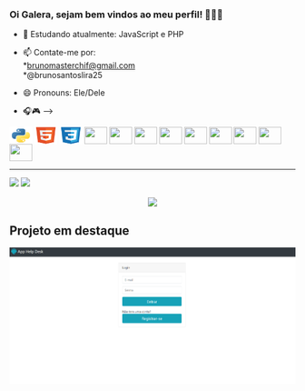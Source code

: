 ### Oi Galera, sejam bem vindos ao meu perfil! 👋👋👋

<!--
**BrunoSantosLira/BrunoSantosLira** is a ✨ _special_ ✨ repository because its `README.md` (this file) appears on your GitHub profile.

Here are some ideas to get you started-->

- 🌱  Estudando atualmente: JavaScript e PHP
- 📫 Contate-me por:<br>
     *brunomasterchif@gmail.com<br>
     *@brunosantoslira25
     
- 😄 Pronouns: Ele/Dele
- 🎧🎮
--><br>



<div>
<img align="center" alt="Rafa-Python" height="30" width="40" src="https://raw.githubusercontent.com/devicons/devicon/master/icons/python/python-original.svg">
<img align="center" alt="Rafa-HTML" height="30" width="40" src="https://raw.githubusercontent.com/devicons/devicon/master/icons/html5/html5-original.svg">
<img align="center" alt="Rafa-CSS" height="30" width="40" src="https://raw.githubusercontent.com/devicons/devicon/master/icons/css3/css3-original.svg">
<img align="center" height="30" width="40" src="https://cdn.jsdelivr.net/gh/devicons/devicon/icons/visualstudio/visualstudio-plain.svg" />
<img align="center" height="30" width="40" src="https://cdn.jsdelivr.net/gh/devicons/devicon/icons/illustrator/illustrator-line.svg" />      
<img align="center" height="30" width="40"   src="https://cdn.jsdelivr.net/gh/devicons/devicon/icons/javascript/javascript-original.svg" />
<img align="center" height="30" width="40" src="https://cdn.jsdelivr.net/gh/devicons/devicon/icons/php/php-original.svg" />
<img align="center" height="30" width="40" src="https://cdn.jsdelivr.net/gh/devicons/devicon/icons/mysql/mysql-original-wordmark.svg" />
<img align="center" height="30" width="40"  src="https://cdn.jsdelivr.net/gh/devicons/devicon/icons/sass/sass-original.svg" />       
<img align="center" height="30" width="40" src="https://cdn.jsdelivr.net/gh/devicons/devicon/icons/ionic/ionic-original.svg" />
<img align="center" height="30" width="40" src="https://cdn.jsdelivr.net/gh/devicons/devicon/icons/angularjs/angularjs-original.svg" />
<img align="center" height="30" width="40"   src="https://cdn.jsdelivr.net/gh/devicons/devicon/icons/bootstrap/bootstrap-original-wordmark.svg" />     
</div>

<hr>

<div>
  <a href="https://www.instagram.com/brunosantoslira25/" target="_blank"><img src="https://img.shields.io/badge/-Instagram-%23E4405F?style=for-the-badge&logo=instagram&logoColor=white" target="_blank"></a>
  <a href = "mailto:brunomasterchif@gmail.com"><img src="https://img.shields.io/badge/-Gmail-%23333?style=for-the-badge&logo=gmail&logoColor=white" target="_blank"></a>
<br>
    <p align="center"> 
    <img align="center" src="https://profile-counter.glitch.me/BrunoSantosLira/count.svg" >
    </p>
    <p align="center">
    <h2>Projeto em destaque</h2>
        <img src=".github/workflows/help_desk.png" />
    </p>
</div>
